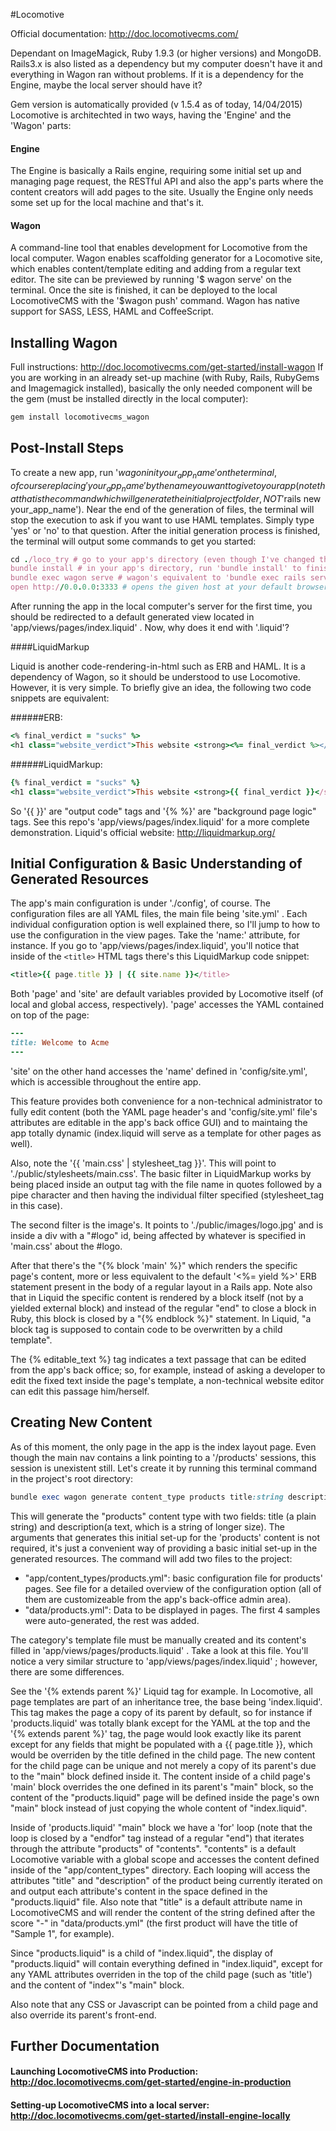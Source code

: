 #Locomotive

Official documentation: http://doc.locomotivecms.com/

Dependant on ImageMagick, Ruby 1.9.3 (or higher versions) and MongoDB. Rails3.x is also listed as a dependency but my computer doesn't have it and everything in Wagon ran without problems. If it is a dependency for the Engine, maybe the local server should have it?

Gem version is automatically provided (v 1.5.4 as of today, 14/04/2015)
Locomotive is architechted in two ways, having the 'Engine' and the 'Wagon' parts: 

#### Engine

The Engine is basically a Rails engine, requiring some initial set up and managing page request, the RESTful API and also the app's parts where the content creators will add pages to the site. Usually the Engine only needs some set up for the local machine and that's it.

#### Wagon

A command-line tool that enables development for Locomotive from the local computer. Wagon enables scaffolding generator for a Locomotive site, which enables content/template editing and adding from a regular text editor. The site can be previewed by running '$ wagon serve' on the terminal. Once the site is finished, it can be deployed to the local LocomotiveCMS with the '$wagon push' command. Wagon has native support for SASS, LESS, HAML and CoffeeScript.

## Installing Wagon
Full instructions:
http://doc.locomotivecms.com/get-started/install-wagon
If you are working in an already set-up machine (with Ruby, Rails, RubyGems and Imagemagick installed), basically the only needed component will be the gem (must be installed directly in the local computer):
```ruby
gem install locomotivecms_wagon
```

## Post-Install Steps
To create a new app, run '$wagon init your_app_name' on the terminal, of course replacing 'your_app_name' by the name you want to give to your app (note that that is the command which will generate the initial project folder, NOT '$rails new your_app_name'). Near the end of the generation of files, the terminal will stop the execution to ask if you want to use HAML templates. Simply type 'yes' or 'no' to that question. After the initial generation process is finished, the terminal will output some commands to get you started:
```ruby
cd ./loco_try # go to your app's directory (even though I've changed the directory's name to "locomotive", I've initialized it with the 'loco_try' name).
bundle install # in your app's directory, run 'bundle install' to finish the installation of the app's dependencies.
bundle exec wagon serve # wagon's equivalent to 'bundle exec rails server'
open http://0.0.0.0:3333 # opens the given host at your default browser. Note that while Rails operates in localhost:3000, wagon operates in localhost:3333 (or 0.0.0.0:3333 , whatever).
```
After running the app in the local computer's server for the first time, you should be redirected to a default generated view located in 'app/views/pages/index.liquid' . Now, why does it end with '.liquid'?

####LiquidMarkup

Liquid is another code-rendering-in-html such as ERB and HAML. It is a dependency of Wagon, so it should be understood to use Locomotive. However, it is very simple. To briefly give an idea, the following two code snippets are equivalent:

######ERB:
```ruby
<% final_verdict = "sucks" %>
<h1 class="website_verdict">This website <strong><%= final_verdict %></strong>.</h1>
```
######LiquidMarkup:
```ruby
{% final_verdict = "sucks" %}
<h1 class="website_verdict">This website <strong>{{ final_verdict }}</strong>.</h1>
```
So '{{ }}' are "output code" tags and '{% %}' are "background page logic" tags. See this repo's 'app/views/pages/index.liquid' for a more complete demonstration. Liquid's official website: http://liquidmarkup.org/

## Initial Configuration & Basic Understanding of Generated Resources
The app's main configuration is under './config', of course. The configuration files are all YAML files, the main file being 'site.yml' . Each individual configuration option is well explained there, so I'll jump to how to use the configuration in the view pages.
Take the 'name:' attribute, for instance. If you go to 'app/views/pages/index.liquid', you'll notice that inside of the ```<title>``` HTML tags there's this LiquidMarkup code snippet:
```ruby
<title>{{ page.title }} | {{ site.name }}</title>
```

Both 'page' and 'site' are default variables provided by Locomotive itself (of local and global access, respectively). 'page' accesses the YAML contained on top of the page:
```ruby
---
title: Welcome to Acme
---
```
'site' on the other hand accesses the 'name' defined in 'config/site.yml', which is accessible throughout the entire app.

This feature provides both convenience for a non-technical administrator to fully edit content (both the YAML page header's and 'config/site.yml' file's attributes are editable in the app's back office GUI) and to maintaing the app totally dynamic (index.liquid will serve as a template for other pages as well).

Also, note the '{{ 'main.css' | stylesheet_tag }}'. This will point to './public/stylesheets/main.css'. The basic filter in LiquidMarkup works by being placed inside an output tag with the file name in quotes followed by a pipe character and then having the individual filter specified (stylesheet_tag in this case).

The second filter is the image's. It points to './public/images/logo.jpg' and is inside a div with a "#logo" id, being affected by whatever is specified in 'main.css' about the #logo.

After that there's the "{% block 'main' %}" which renders the specific page's content, more or less equivalent to the default '<%= yield %>' ERB statement present in the body of a regular layout in a Rails app. Note also that in Liquid the specific content is rendered by a block itself (not by a yielded external block) and instead of the regular "end" to close a block in Ruby, this block is closed by a "{% endblock %}" statement. In Liquid, "a block tag is supposed to contain code to be overwritten by a child template".

The {% editable_text %} tag indicates a text passage that can be edited from the app's back office; so, for example, instead of asking a developer to edit the fixed text inside the page's template, a non-technical website editor can edit this passage him/herself.

## Creating New Content

As of this moment, the only page in the app is the index layout page. Even though the main nav contains a link pointing to a '/products' sessions, this session is unexistent still. Let's create it by running this terminal command in the project's root directory:

```ruby
bundle exec wagon generate content_type products title:string description:text
```
This will generate the "products" content type with two fields: title (a plain string) and description(a text, which is a string of longer size). The arguments that generates this initial set-up for the 'products' content is not required, it's just a convenient way of providing a basic initial set-up in the generated resources.
The command will add two files to the project:
- "app/content_types/products.yml": basic configuration file for products' pages. See file for a detailed overview of the configuration option (all of them are customizeable from the app's back-office admin area).
- "data/products.yml": Data to be displayed in pages. The first 4 samples were auto-generated, the rest was added.

The category's template file must be manually created and its content's filled in 'app/views/pages/products.liquid' .
Take a look at this file. You'll notice a very similar structure to 'app/views/pages/index.liquid' ; however, there are some differences.

See the '{% extends parent %}' Liquid tag for example. In Locomotive, all page templates are part of an inheritance tree, the base being 'index.liquid'. This tag makes the page a copy of its parent by default, so for instance if 'products.liquid' was totally blank except for the YAML at the top and the '{% extends parent %}' tag, the page would look exactly like its parent except for any fields that might be populated with a {{ page.title }}, which would be overriden by the title defined in the child page.
The new content for the child page can be unique and not merely a copy of its parent's due to the "main" block defined inside it. The content inside of a child page's 'main' block overrides the one defined in its parent's "main" block, so the content of the "products.liquid" page will be defined inside the page's own "main" block instead of just copying the whole content of "index.liquid".

Inside of 'products.liquid' "main" block we have a 'for' loop (note that the loop is closed by a "endfor" tag instead of a regular "end") that iterates through the attribute "products" of "contents". "contents" is a default Locomotive variable with a global scope and accesses the content defined inside of the "app/content_types" directory. Each looping will access the attributes "title" and "description" of the product being currently iterated on and output each attribute's content in the space defined in the "products.liquid" file.
Also note that "title" is a default attribute name in LocomotiveCMS and will render the content of the string defined after the score "-" in "data/products.yml" (the first product will have the title of "Sample 1", for example).

Since "products.liquid" is a child of "index.liquid", the display of "products.liquid" will contain everything defined in "index.liquid", except for any YAML attributes overriden in the top of the child page (such as 'title') and the content of "index"'s "main" block.

Also note that any CSS or Javascript can be pointed from a child page and also override its parent's front-end.

## Further Documentation

#### Launching LocomotiveCMS into Production: http://doc.locomotivecms.com/get-started/engine-in-production

#### Setting-up LocomotiveCMS into a local server: http://doc.locomotivecms.com/get-started/install-engine-locally

  